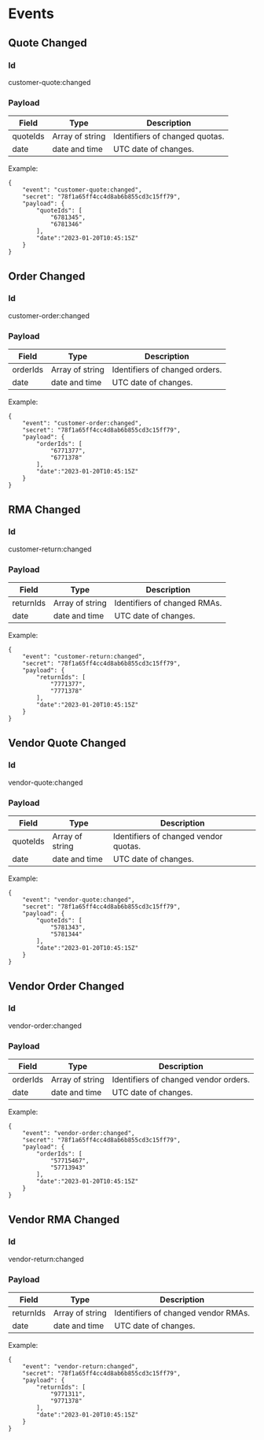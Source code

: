 # Events

## Quote Changed

### Id
customer-quote:changed

### Payload
| Field | Type | Description |
|--|--|--|
| quoteIds | Array of string | Identifiers of changed quotas.  |
| date |  date and time | UTC date of changes. |

Example:
```
{
	"event": "customer-quote:changed",
	"secret": "78f1a65ff4cc4d8ab6b855cd3c15ff79",
	"payload": {
		"quoteIds": [
			"6781345",
			"6781346"
		],
		"date":"2023-01-20T10:45:15Z"
	}
}
```
## Order Changed

### Id
customer-order:changed

### Payload
| Field | Type | Description |
|--|--|--|
| orderIds | Array of string | Identifiers of changed orders.  |
| date |  date and time | UTC date of changes. |

Example:
```
{
	"event": "customer-order:changed",
	"secret": "78f1a65ff4cc4d8ab6b855cd3c15ff79",
	"payload": {
		"orderIds": [
			"6771377",
			"6771378"
		],
		"date":"2023-01-20T10:45:15Z"
	}
}
```

## RMA Changed

### Id
customer-return:changed

### Payload
| Field | Type | Description |
|--|--|--|
| returnIds | Array of string | Identifiers of changed RMAs.  |
| date |  date and time | UTC date of changes. |

Example:
```
{
	"event": "customer-return:changed",
	"secret": "78f1a65ff4cc4d8ab6b855cd3c15ff79",
	"payload": {
		"returnIds": [
			"7771377",
			"7771378"
		],
		"date":"2023-01-20T10:45:15Z"
	}
}
```

## Vendor Quote Changed

### Id
vendor-quote:changed

### Payload
| Field | Type | Description |
|--|--|--|
| quoteIds | Array of string | Identifiers of changed vendor quotas.  |
| date |  date and time | UTC date of changes. |

Example:
```
{
	"event": "vendor-quote:changed",
	"secret": "78f1a65ff4cc4d8ab6b855cd3c15ff79",
	"payload": {
		"quoteIds": [
			"5781343",
			"5781344"
		],
		"date":"2023-01-20T10:45:15Z"
	}
}
```
## Vendor Order Changed

### Id
vendor-order:changed

### Payload
| Field | Type | Description |
|--|--|--|
| orderIds | Array of string | Identifiers of changed vendor orders.  |
| date |  date and time | UTC date of changes. |

Example:
```
{
	"event": "vendor-order:changed",
	"secret": "78f1a65ff4cc4d8ab6b855cd3c15ff79",
	"payload": {
		"orderIds": [
			"57715467",
			"57713943"
		],
		"date":"2023-01-20T10:45:15Z"
	}
}
```

## Vendor RMA Changed

### Id
vendor-return:changed

### Payload
| Field | Type | Description |
|--|--|--|
| returnIds | Array of string | Identifiers of changed vendor RMAs.  |
| date |  date and time | UTC date of changes. |

Example:
```
{
	"event": "vendor-return:changed",
	"secret": "78f1a65ff4cc4d8ab6b855cd3c15ff79",
	"payload": {
		"returnIds": [
			"9771311",
			"9771378"
		],
		"date":"2023-01-20T10:45:15Z"
	}
}
```
